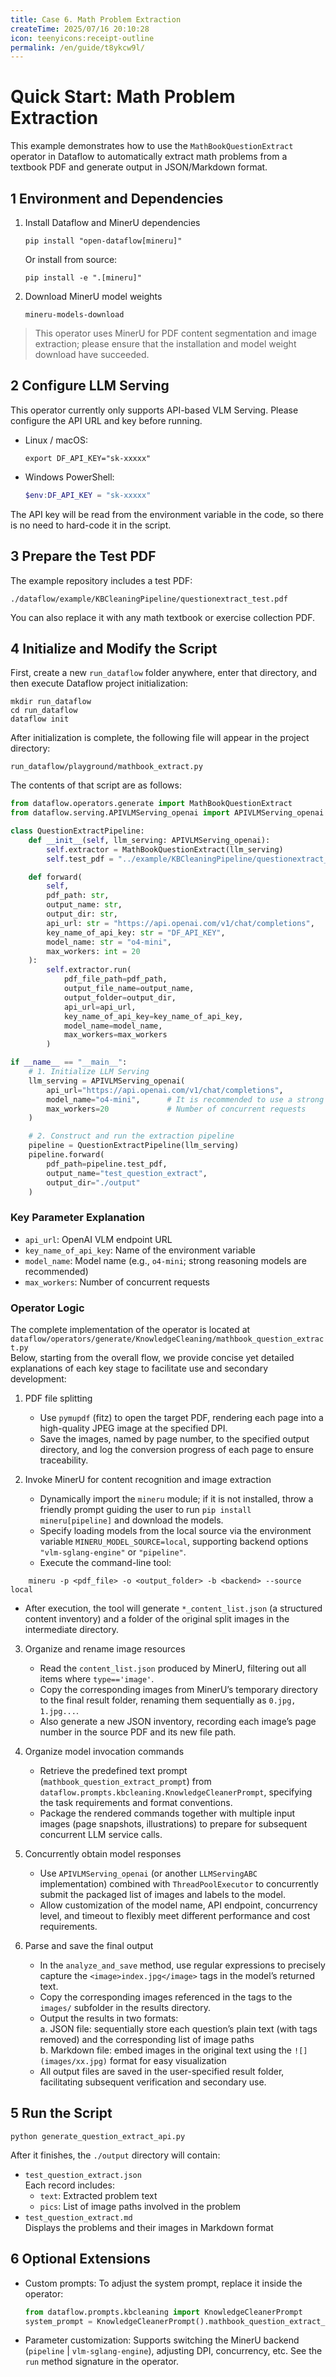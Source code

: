 ```yaml
---
title: Case 6. Math Problem Extraction
createTime: 2025/07/16 20:10:28
icon: teenyicons:receipt-outline
permalink: /en/guide/t8ykcw9l/
---
```


# Quick Start: Math Problem Extraction

This example demonstrates how to use the `MathBookQuestionExtract` operator in Dataflow to automatically extract math problems from a textbook PDF and generate output in JSON/Markdown format.

## 1 Environment and Dependencies

1. Install Dataflow and MinerU dependencies  
   ```shell
   pip install "open-dataflow[mineru]"
   ```  
   Or install from source:  
   ```shell
   pip install -e ".[mineru]"
   ```

2. Download MinerU model weights  
   ```shell
   mineru-models-download
   ```

> This operator uses MinerU for PDF content segmentation and image extraction; please ensure that the installation and model weight download have succeeded.

## 2 Configure LLM Serving

This operator currently only supports API-based VLM Serving. Please configure the API URL and key before running.

- Linux / macOS:  
  ```shell
  export DF_API_KEY="sk-xxxxx"
  ```
- Windows PowerShell:  
  ```powershell
  $env:DF_API_KEY = "sk-xxxxx"
  ```

The API key will be read from the environment variable in the code, so there is no need to hard-code it in the script.

## 3 Prepare the Test PDF

The example repository includes a test PDF:  
```
./dataflow/example/KBCleaningPipeline/questionextract_test.pdf
```  
You can also replace it with any math textbook or exercise collection PDF.

## 4 Initialize and Modify the Script

First, create a new `run_dataflow` folder anywhere, enter that directory, and then execute Dataflow project initialization:

```shell
mkdir run_dataflow
cd run_dataflow
dataflow init
```

After initialization is complete, the following file will appear in the project directory:

```shell
run_dataflow/playground/mathbook_extract.py
```

The contents of that script are as follows:

```python
from dataflow.operators.generate import MathBookQuestionExtract
from dataflow.serving.APIVLMServing_openai import APIVLMServing_openai

class QuestionExtractPipeline:
    def __init__(self, llm_serving: APIVLMServing_openai):
        self.extractor = MathBookQuestionExtract(llm_serving)
        self.test_pdf = "../example/KBCleaningPipeline/questionextract_test.pdf"

    def forward(
        self,
        pdf_path: str,
        output_name: str,
        output_dir: str,
        api_url: str = "https://api.openai.com/v1/chat/completions",
        key_name_of_api_key: str = "DF_API_KEY",
        model_name: str = "o4-mini",
        max_workers: int = 20
    ):
        self.extractor.run(
            pdf_file_path=pdf_path,
            output_file_name=output_name,
            output_folder=output_dir,
            api_url=api_url,
            key_name_of_api_key=key_name_of_api_key,
            model_name=model_name,
            max_workers=max_workers
        )

if __name__ == "__main__":
    # 1. Initialize LLM Serving
    llm_serving = APIVLMServing_openai(
        api_url="https://api.openai.com/v1/chat/completions",
        model_name="o4-mini",      # It is recommended to use a strong reasoning model
        max_workers=20             # Number of concurrent requests
    )

    # 2. Construct and run the extraction pipeline
    pipeline = QuestionExtractPipeline(llm_serving)
    pipeline.forward(
        pdf_path=pipeline.test_pdf,
        output_name="test_question_extract",
        output_dir="./output"
    )
```

### Key Parameter Explanation

- `api_url`: OpenAI VLM endpoint URL  
- `key_name_of_api_key`: Name of the environment variable  
- `model_name`: Model name (e.g., `o4-mini`; strong reasoning models are recommended)  
- `max_workers`: Number of concurrent requests  


### Operator Logic

The complete implementation of the operator is located at  
`dataflow/operators/generate/KnowledgeCleaning/mathbook_question_extract.py`  
Below, starting from the overall flow, we provide concise yet detailed explanations of each key stage to facilitate use and secondary development:

1. PDF file splitting  
   - Use `pymupdf` (fitz) to open the target PDF, rendering each page into a high-quality JPEG image at the specified DPI.  
   - Save the images, named by page number, to the specified output directory, and log the conversion progress of each page to ensure traceability.

2. Invoke MinerU for content recognition and image extraction  
   - Dynamically import the `mineru` module; if it is not installed, throw a friendly prompt guiding the user to run `pip install mineru[pipeline]` and download the models.  
   - Specify loading models from the local source via the environment variable `MINERU_MODEL_SOURCE=local`, supporting backend options `"vlm-sglang-engine"` or `"pipeline"`.  
   - Execute the command-line tool:  
```shell
    mineru -p <pdf_file> -o <output_folder> -b <backend> --source local  
```
   - After execution, the tool will generate `*_content_list.json` (a structured content inventory) and a folder of the original split images in the intermediate directory.

3. Organize and rename image resources  
   - Read the `content_list.json` produced by MinerU, filtering out all items where `type=='image'`.  
   - Copy the corresponding images from MinerU’s temporary directory to the final result folder, renaming them sequentially as `0.jpg, 1.jpg...`.  
   - Also generate a new JSON inventory, recording each image’s page number in the source PDF and its new file path.

4. Organize model invocation commands  
   - Retrieve the predefined text prompt (`mathbook_question_extract_prompt`) from `dataflow.prompts.kbcleaning.KnowledgeCleanerPrompt`, specifying the task requirements and format conventions.  
   - Package the rendered commands together with multiple input images (page snapshots, illustrations) to prepare for subsequent concurrent LLM service calls.

5. Concurrently obtain model responses  
   - Use `APIVLMServing_openai` (or another `LLMServingABC` implementation) combined with `ThreadPoolExecutor` to concurrently submit the packaged list of images and labels to the model.  
   - Allow customization of the model name, API endpoint, concurrency level, and timeout to flexibly meet different performance and cost requirements.

6. Parse and save the final output  
   - In the `analyze_and_save` method, use regular expressions to precisely capture the `<image>index.jpg</image>` tags in the model’s returned text.  
   - Copy the corresponding images referenced in the tags to the `images/` subfolder in the results directory.  
   - Output the results in two formats:  
     a. JSON file: sequentially store each question’s plain text (with tags removed) and the corresponding list of image paths  
     b. Markdown file: embed images in the original text using the `![](images/xx.jpg)` format for easy visualization  
   - All output files are saved in the user-specified result folder, facilitating subsequent verification and secondary use.

## 5 Run the Script

```shell
python generate_question_extract_api.py
```

After it finishes, the `./output` directory will contain:

- `test_question_extract.json`  
  Each record includes:  
  - `text`: Extracted problem text  
  - `pics`: List of image paths involved in the problem  
- `test_question_extract.md`  
  Displays the problems and their images in Markdown format

## 6 Optional Extensions

- Custom prompts: To adjust the system prompt, replace it inside the operator:  
  ```python
  from dataflow.prompts.kbcleaning import KnowledgeCleanerPrompt
  system_prompt = KnowledgeCleanerPrompt().mathbook_question_extract_prompt()
  ```
- Parameter customization: Supports switching the MinerU backend (`pipeline` | `vlm-sglang-engine`), adjusting DPI, concurrency, etc. See the `run` method signature in the operator.